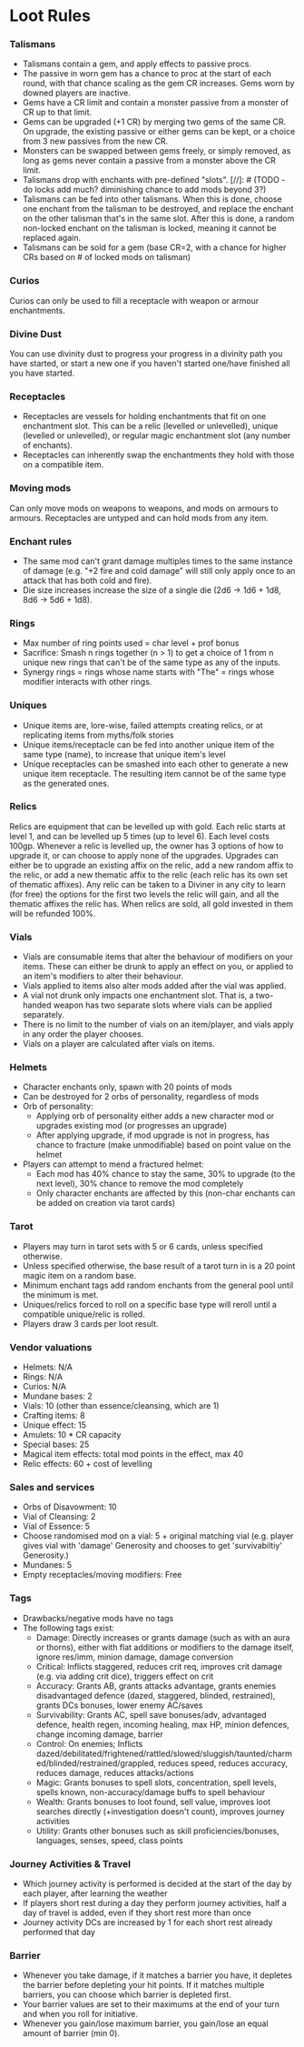 # Loot Rules

### Talismans
- Talismans contain a gem, and apply effects to passive procs.
- The passive in worn gem has a chance to proc at the start of each round, with that chance scaling as the gem CR increases. Gems worn by downed players are inactive. 
- Gems have a CR limit and contain a monster passive from a monster of CR up to that limit.
- Gems can be upgraded (+1 CR) by merging two gems of the same CR. On upgrade, the existing passive or either gems can be kept, or a choice from 3 new passives from the new CR.
- Monsters can be swapped between gems freely, or simply removed, as long as gems never contain a passive from a monster above the CR limit.
- Talismans drop with enchants with pre-defined "slots".
[//]: # (TODO - do locks add much? diminishing chance to add mods beyond 3?)
- Talismans can be fed into other talismans. When this is done, choose one enchant from the talisman to be destroyed, and replace the enchant on the other talisman that's in the same slot. After this is done, a random non-locked enchant on the talisman is locked, meaning it cannot be replaced again.
- Talismans can be sold for a gem (base CR=2, with a chance for higher CRs based on # of locked mods on talisman)

### Curios
Curios can only be used to fill a receptacle with weapon or armour enchantments.

### Divine Dust
You can use divinity dust to progress your progress in a divinity path you have started, or start a new one if you haven't started one/have finished all you have started.

### Receptacles
- Receptacles are vessels for holding enchantments that fit on one enchantment slot. This can be a relic (levelled or unlevelled), unique (levelled or unlevelled), or regular magic enchantment slot (any number of enchants).
- Receptacles can inherently swap the enchantments they hold with those on a compatible item.

### Moving mods
Can only move mods on weapons to weapons, and mods on armours to armours. Receptacles are untyped and can hold mods from any item.

### Enchant rules
- The same mod can't grant damage multiples times to the same instance of damage (e.g. "+2 fire and cold damage" will still only apply once to an attack that has both cold and fire).
- Die size increases increase the size of a single die (2d6 -> 1d6 + 1d8, 8d6 -> 5d6 + 1d8).

### Rings
- Max number of ring points used = char level + prof bonus
- Sacrifice: Smash n rings together (n > 1) to get a choice of 1 from n unique new rings that can't be of the same type as any of the inputs.
- Synergy rings = rings whose name starts with "The" = rings whose modifier interacts with other rings.

### Uniques
- Unique items are, lore-wise, failed attempts creating relics, or at replicating items from myths/folk stories
- Unique items/receptacle can be fed into another unique item of the same type (name), to increase that unique item's level
- Unique receptacles can be smashed into each other to generate a new unique item receptacle. The resulting item cannot be of the same type as the generated ones.

### Relics
Relics are equipment that can be levelled up with gold. Each relic starts at level 1, and can be levelled up 5 times (up to level 6). Each level costs 100gp. Whenever a relic is levelled up, the owner has 3 options of how to upgrade it, or can choose to apply none of the upgrades. Upgrades can either be to upgrade an existing affix on the relic, add a new random affix to the relic, or add a new thematic affix to the relic (each relic has its own set of thematic affixes). Any relic can be taken to a Diviner in any city to learn (for free) the options for the first two levels the relic will gain, and all the thematic affixes the relic has. When relics are sold, all gold invested in them will be refunded 100%.

### Vials
- Vials are consumable items that alter the behaviour of modifiers on your items. These can either be drunk to apply an effect on you, or applied to an item's modifiers to alter their behaviour.
- Vials applied to items also alter mods added after the vial was applied.
- A vial not drunk only impacts one enchantment slot. That is, a two-handed weapon has two separate slots where vials can be applied separately.
- There is no limit to the number of vials on an item/player, and vials apply in any order the player chooses.
- Vials on a player are calculated after vials on items.

### Helmets
- Character enchants only, spawn with 20 points of mods
- Can be destroyed for 2 orbs of personality, regardless of mods
- Orb of personality:
  - Applying orb of personality either adds a new character mod or upgrades existing mod (or progresses an upgrade)
  - After applying upgrade, if mod upgrade is not in progress, has chance to fracture (make unmodifiable) based on point value on the helmet
- Players can attempt to mend a fractured helmet:
  - Each mod has 40% chance to stay the same, 30% to upgrade (to the next level), 30% chance to remove the mod completely
  - Only character enchants are affected by this (non-char enchants can be added on creation via tarot cards)

### Tarot
- Players may turn in tarot sets with 5 or 6 cards, unless specified otherwise.
- Unless specified otherwise, the base result of a tarot turn in is a 20 point magic item on a random base.
- Minimum enchant tags add random enchants from the general pool until the minimum is met.
- Uniques/relics forced to roll on a specific base type will reroll until a compatible unique/relic is rolled.
- Players draw 3 cards per loot result.

### Vendor valuations
- Helmets: N/A
- Rings: N/A
- Curios: N/A
- Mundane bases: 2
- Vials: 10 (other than essence/cleansing, which are 1)
- Crafting items: 8
- Unique effect: 15
- Amulets: 10 * CR capacity
- Special bases: 25
- Magical item effects: total mod points in the effect, max 40
- Relic effects: 60 + cost of levelling

### Sales and services
- Orbs of Disavowment: 10
- Vial of Cleansing: 2
- Vial of Essence: 5
- Choose randomised mod on a vial: 5 + original matching vial (e.g. player gives vial with 'damage' Generosity and chooses to get 'survivabiltiy' Generosity.)
- Mundanes: 5
- Empty receptacles/moving modifiers: Free

### Tags
- Drawbacks/negative mods have no tags
- The following tags exist:
  - Damage: Directly increases or grants damage (such as with an aura or thorns), either with flat additions or modifiers to the damage itself, ignore res/imm, minion damage, damage conversion
  - Critical: Inflicts staggered, reduces crit req, improves crit damage (e.g. via adding crit dice), triggers effect on crit
  - Accuracy: Grants AB, grants attacks advantage, grants enemies disadvantaged defence (dazed, staggered, blinded, restrained), grants DCs bonuses, lower enemy AC/saves
  - Survivability: Grants AC, spell save bonuses/adv, advantaged defence, health regen, incoming healing, max HP, minion defences, change incoming damage, barrier
  - Control: On enemies; Inflicts dazed/debilitated/frightened/rattled/slowed/sluggish/taunted/charmed/blinded/restrained/grappled, reduces speed, reduces accuracy, reduces damage, reduces attacks/actions
  - Magic: Grants bonuses to spell slots, concentration, spell levels, spells known, non-accuracy/damage buffs to spell behaviour
  - Wealth: Grants bonuses to loot found, sell value, improves loot searches directly (+investigation doesn't count), improves journey activities
  - Utility: Grants other bonuses such as skill proficiencies/bonuses, languages, senses, speed, class points

### Journey Activities & Travel
- Which journey activity is performed is decided at the start of the day by each player, after learning the weather
- If players short rest during a day they perform journey activities, half a day of travel is added, even if they short rest more than once
- Journey activity DCs are increased by 1 for each short rest already performed that day

### Barrier
- Whenever you take damage, if it matches a barrier you have, it depletes the barrier before depleting your hit points. If it matches multiple barriers, you can choose which barrier is depleted first.
- Your barrier values are set to their maximums at the end of your turn and when you roll for initiative.
- Whenever you gain/lose maximum barrier, you gain/lose an equal amount of barrier (min 0).
